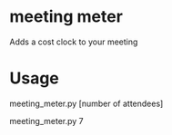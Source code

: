 meeting meter
========

Adds a cost clock to your meeting

Usage
=====

meeting_meter.py [number of attendees]

meeting_meter.py 7